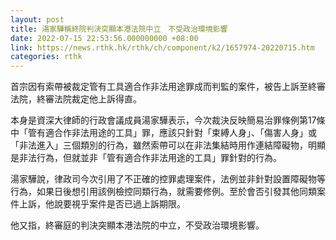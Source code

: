 ```yaml
---
layout: post
title: 湯家驊稱終院判決突顯本港法院中立　不受政治環境影響
date: 2022-07-15 22:53:56.000000000 +08:00
link: https://news.rthk.hk/rthk/ch/component/k2/1657974-20220715.htm
categories: rthk
---
```


首宗因有索帶被裁定管有工具適合作非法用途罪成而判監的案件，被告上訴至終審法院，終審法院裁定他上訴得直。

本身是資深大律師的行政會議成員湯家驊表示，今次裁決反映簡易治罪條例第17條中「管有適合作非法用途的工具」罪，應該只針對「束縛人身」、「傷害人身」或「非法進入」三個類別的行為，雖然索帶可以在非法集結時用作連結障礙物，明顯是非法行為，但就並非「管有適合作非法用途的工具」罪針對的行為。

湯家驊說，律政司今次引用了不正確的控罪處理案件，法例並非針對設置障礙物等行為，如果日後想引用該例檢控同類行為，就需要修例。至於會否引發其他同類案件上訴，他說要視乎案件是否已過上訴期限。

他又指，終審庭的判決突顯本港法院的中立，不受政治環境影響。
